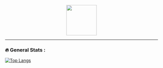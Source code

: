 <div id="header" align="center">
  <img src="https://i.giphy.com/media/v1.Y2lkPTc5MGI3NjExamp5MWhuazJub3l5cng1Y2RlN2RjYTRtdnpoNWZoMHIzMDJsNjVzZiZlcD12MV9pbnRlcm5hbF9naWZfYnlfaWQmY3Q9Zw/du3J3cXyzhj75IOgvA/giphy.gif" width="100"/>
</div>

---

### :fire: General Stats :

[![Top Langs](https://github-readme-stats.vercel.app/api/top-langs/?username=duffxp&layout=compact&theme=vision-friendly-dark)](https://github.com/anuraghazra/github-readme-stats) 
